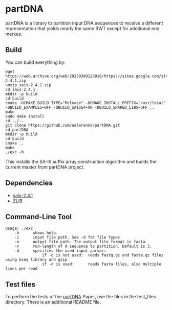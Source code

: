 # partDNA

partDNA is a library to partition input DNA sequences to receive a different representation that yields nearly the same BWT except for additional end markes. 

## Build

You can build everything by:

```
wget https://web.archive.org/web/20230309123010/https://sites.google.com/site/yuta256/sais-2.4.1.zip
unzip sais-2.4.1.zip
cd sais-2.4.1
mkdir -p build
cd build
cmake -DCMAKE_BUILD_TYPE="Release" -DCMAKE_INSTALL_PREFIX="/usr/local" -DBUILD_EXAMPLES=OFF -DBUILD_SAIS64=ON -DBUILD_SHARED_LIBS=OFF ..
make
sudo make install
cd ../..
git clone https://github.com/adlerenno/partDNA.git
cd partDNA
mkdir -p build
cd build
cmake ..
make
./exc -h
```

This installs the SA-IS suffix array construction algorithm and builds the current master from partDNA project.

## Dependencies

- [sais-2.4.1](https://web.archive.org/web/20230309123010/https://sites.google.com/site/yuta256/sais-2.4.1.zip)
- ZLIB

## Command-Line Tool

```
Usage: ./exc
    -h      shows help.
    -i      input file path. See -d for file types.
    -o      output file path. The output file format is fasta.
    -r      run-length of A sequence to partition. Default is 3.
    -d      specifies the used input parser:
                if -d is not used:  reads fastq.gz and fasta.gz files using kseq library and gzip
                if -d is used:      reads fasta files, also multiple lines per read
```

## Test files

To perform the tests of the [partDNA](https://arxiv.org/abs/2406.10610) Paper, use the files in the test_files directory.
There is an additional README file.
